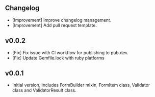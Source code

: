 ## Changelog
- [Improvement] Improve changelog management.
- [Improvement] Add pull request template.

## v0.0.2
- [Fix] Fix issue with CI workflow for publishing to pub.dev.
- [Fix] Update Gemfile.lock with ruby platforms

## v0.0.1
- Initial version, includes FormBuilder mixin, FormItem class, Validator class and ValidatorResult class.

